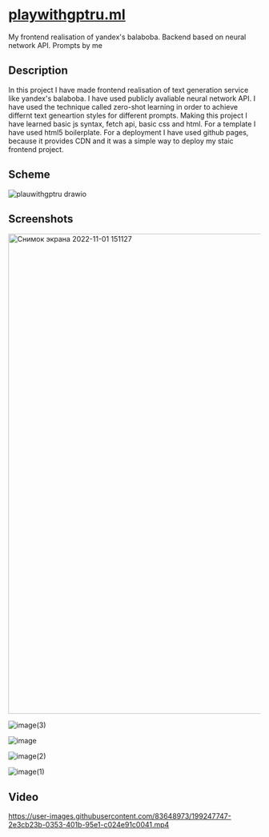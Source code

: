 # [playwithgptru.ml](https://playwithgptru.ml/)
My frontend realisation of yandex's balaboba. Backend based on neural network API. Prompts by me

## Description
In this project I have made frontend realisation of text generation service like yandex's balaboba. I have used publicly avaliable neural network API. I have used the technique called zero-shot learning in order to achieve differnt text geneartion styles for different prompts. Making this project I have learned basic js syntax, fetch api, basic css and html. For a template I have used html5 boilerplate. For a deployment I have used github pages, because it provides CDN and it was a simple way to deploy my staic frontend project.

## Scheme
![plauwithgptru drawio](https://user-images.githubusercontent.com/83648973/199232200-72c3d59d-0199-45e2-aade-27c420d02873.png)

## Screenshots
<img width="960" alt="Снимок экрана 2022-11-01 151127" src="https://user-images.githubusercontent.com/83648973/199210654-b5fe0e82-78d0-431d-8180-d83a6752109b.png">

![image(3)](https://user-images.githubusercontent.com/83648973/199212603-4703ceb1-fdd6-4f5a-bcf3-6d6b95df9d4d.png)

![image](https://user-images.githubusercontent.com/83648973/199212609-4e32106c-f27c-44a9-95ab-93b16ff61edb.png)

![image(2)](https://user-images.githubusercontent.com/83648973/199212615-c11ac5b9-30fc-4218-a5db-232cf13804dc.png)

![image(1)](https://user-images.githubusercontent.com/83648973/199212623-31df8d5c-cd6e-48b6-a9ce-1ba74f63523c.png)

## Video


https://user-images.githubusercontent.com/83648973/199247747-2e3cb23b-0353-401b-95e1-c024e91c0041.mp4
